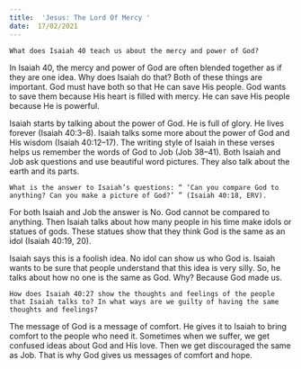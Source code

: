 ```yaml
---
title:  'Jesus: The Lord Of Mercy '
date:  17/02/2021
---
```


`What does Isaiah 40 teach us about the mercy and power of God?`

In Isaiah 40, the mercy and power of God are often blended together as if they are one idea. Why does Isaiah do that? Both of these things are important. God must have both so that He can save His people. God wants to save them because His heart is filled with mercy. He can save His people because He is powerful.

Isaiah starts by talking about the power of God. He is full of glory. He lives forever (Isaiah 40:3–8). Isaiah talks some more about the power of God and His wisdom (Isaiah 40:12–17). The writing style of Isaiah in these verses helps us remember the words of God to Job (Job 38–41). Both Isaiah and Job ask questions and use beautiful word pictures. They also talk about the earth and its parts.

`What is the answer to Isaiah’s questions: “ ‘Can you compare God to anything? Can you make a picture of God?’ ” (Isaiah 40:18, ERV).`

For both Isaiah and Job the answer is No. God cannot be compared to anything. Then Isaiah talks about how many people in his time make idols or statues of gods. These statues show that they think God is the same as an idol (Isaiah 40:19, 20).

Isaiah says this is a foolish idea. No idol can show us who God is. Isaiah wants to be sure that people understand that this idea is very silly. So, he talks about how no one is the same as God. Why? Because God made us.

`How does Isaiah 40:27 show the thoughts and feelings of the people that Isaiah talks to? In what ways are we guilty of having the same thoughts and feelings?`

The message of God is a message of comfort. He gives it to Isaiah to bring comfort to the people who need it. Sometimes when we suffer, we get confused ideas about God and His love. Then we get discouraged the same as Job. That is why God gives us messages of comfort and hope.